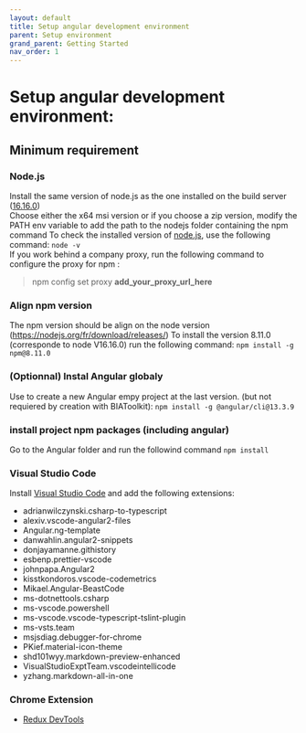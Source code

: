 ```yaml
---
layout: default
title: Setup angular development environment
parent: Setup environment
grand_parent: Getting Started
nav_order: 1
---
```


# Setup angular development environment:

## Minimum requirement

### Node.js
Install the same version of node.js as the one installed on the build server ([16.16.0](https://nodejs.org/download/release/v16.16.0/))   
Choose either the x64 msi version or if you choose a zip version, modify the PATH env variable to add the path to the nodejs folder containing the npm command
To check the installed version of [node.js](https://nodejs.org/en/download/releases/), use the following command: `node -v`   
If you work behind a company proxy, run the following command to configure the proxy for npm : 
> npm config set proxy **add_your_proxy_url_here**

### Align npm version
The npm version should be align on the node version (https://nodejs.org/fr/download/releases/)
To install the version 8.11.0 (corresponde to node V16.16.0) run the following command:
```npm install -g npm@8.11.0```

### (Optionnal) Instal Angular globaly
Use to create a new Angular empy project at the last version. (but not requiered by creation with BIAToolkit):
```npm install -g @angular/cli@13.3.9```

### install project npm packages (including angular)
Go to the Angular folder and run the followind command  `npm install`   

### Visual Studio Code
Install [Visual Studio Code](https://code.visualstudio.com/Download) and add the following extensions:
* adrianwilczynski.csharp-to-typescript
* alexiv.vscode-angular2-files
* Angular.ng-template
* danwahlin.angular2-snippets
* donjayamanne.githistory
* esbenp.prettier-vscode
* johnpapa.Angular2
* kisstkondoros.vscode-codemetrics
* Mikael.Angular-BeastCode
* ms-dotnettools.csharp
* ms-vscode.powershell
* ms-vscode.vscode-typescript-tslint-plugin
* ms-vsts.team
* msjsdiag.debugger-for-chrome
* PKief.material-icon-theme
* shd101wyy.markdown-preview-enhanced
* VisualStudioExptTeam.vscodeintellicode
* yzhang.markdown-all-in-one

### Chrome Extension
* [Redux DevTools](https://github.com/reduxjs/redux-devtools/)